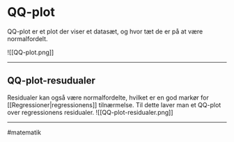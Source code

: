 # QQ-plot
QQ-plot er et plot der viser et datasæt, og hvor tæt de er på at være normalfordelt. 

![[QQ-plot.png]]

---
## QQ-plot-resudualer

Residualer kan også være normalfordelte, hvilket er en god markør for [[Regressioner|regressionens]] tilnærmelse. Til dette laver man et QQ-plot over regressionens residualer.
![[QQ-plot-residualer.png]]

---
#matematik 